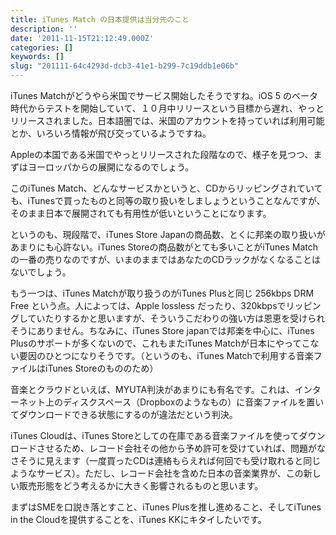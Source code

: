 ```yaml
---
title: iTunes Match の日本提供は当分先のこと
description: ''
date: '2011-11-15T21:12:49.000Z'
categories: []
keywords: []
slug: "201111-64c4293d-dcb3-41e1-b299-7c19ddb1e06b"
---
```

iTunes Matchがどうやら米国でサービス開始したそうですね。iOS 5 のベータ時代からテストを開始していて、１０月中リリースという目標から遅れ、やっとリリースされました。日本語圏では、米国のアカウントを持っていれば利用可能とか、いろいろ情報が飛び交っているようですね。

Appleの本国である米国でやっとリリースされた段階なので、様子を見つつ、まずはヨーロッパからの展開になるのでしょう。

このiTunes Match、どんなサービスかというと、CDからリッピングされていても、iTunesで買ったものと同等の取り扱いをしましょうということなんですが、そのまま日本で展開されても有用性が低いということになります。

というのも、現段階で、iTunes Store Japanの商品数、とくに邦楽の取り扱いがあまりにも心許ない。iTunes Storeの商品数がとても多いことがiTunes Matchの一番の売りなのですが、いまのままではあなたのCDラックがなくなることはないでしょう。

もう一つは、iTunes Matchが取り扱うのがiTunes Plusと同じ 256kbps DRM Free という点。人によっては、Apple lossless だったり、320kbpsでリッピングしていたりするかと思いますが、そういうこだわりの強い方は恩恵を受けられそうにありません。ちなみに、iTunes Store japanでは邦楽を中心に、iTunes Plusのサポートが多くないので、これもまたiTunes Matchが日本にやってこない要因のひとつになりそうです。（というのも、iTunes Matchで利用する音楽ファイルはiTunes Storeのもののため）

音楽とクラウドといえば、MYUTA判決があまりにも有名です。これは、インターネット上のディスクスペース（Dropboxのようなもの）に音楽ファイルを置いてダウンロードできる状態にするのが違法だという判決。

iTunes Cloudは、iTunes Storeとしての在庫である音楽ファイルを使ってダウンロードさせるため、レコード会社その他から予め許可を受けていれば、問題がなさそうに見えます（一度買ったCDは連絡もらえれば何回でも受け取れると同じようなサービス）。ただし、レコード会社を含めた日本の音楽業界が、この新しい販売形態をどう考えるかに大きく影響されるものと思います。

まずはSMEを口説き落とすこと、iTunes Plusを推し進めること、そしてiTunes in the Cloudを提供することを、iTunes KKにキタイしたいです。